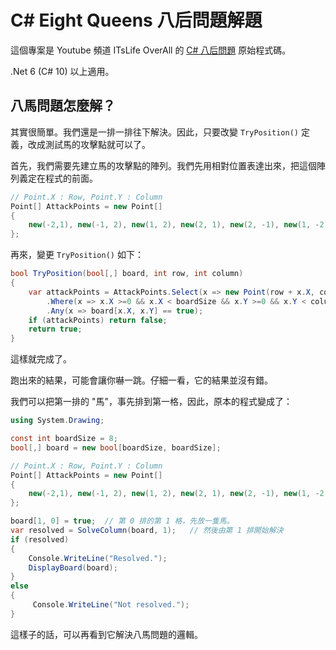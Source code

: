 C# Eight Queens 八后問題解題
==============

這個專案是 Youtube 頻道 ITsLife OverAll 的 [C# 八后問題](https://youtu.be/xPOoAibZono) 原始程式碼。

.Net 6 (C# 10) 以上適用。


## 八馬問題怎麼解？

其實很簡單。我們還是一排一排往下解決。因此，只要改變 `TryPosition()` 定義，改成測試馬的攻擊點就可以了。

首先，我們需要先建立馬的攻擊點的陣列。我們先用相對位置表達出來，把這個陣列義定在程式的前面。
```cs
// Point.X : Row, Point.Y : Column
Point[] AttackPoints = new Point[]
{
    new(-2,1), new(-1, 2), new(1, 2), new(2, 1), new(2, -1), new(1, -2), new(-1, -2), new(-2, -1),
};
```

再來，變更 `TryPosition()` 如下：
```cs
bool TryPosition(bool[,] board, int row, int column)
{
    var attackPoints = AttackPoints.Select(x => new Point(row + x.X, column+x.Y))
        .Where(x => x.X >=0 && x.X < boardSize && x.Y >=0 && x.Y < column)
        .Any(x => board[x.X, x.Y] == true);
    if (attackPoints) return false;
    return true;
}
```

這樣就完成了。

跑出來的結果，可能會讓你嚇一跳。仔細一看，它的結果並沒有錯。

我們可以把第一排的 "馬"，事先排到第一格，因此，原本的程式變成了：

```cs
using System.Drawing;

const int boardSize = 8; 
bool[,] board = new bool[boardSize, boardSize];

// Point.X : Row, Point.Y : Column
Point[] AttackPoints = new Point[]
{
    new(-2,1), new(-1, 2), new(1, 2), new(2, 1), new(2, -1), new(1, -2), new(-1, -2), new(-2, -1),
};

board[1, 0] = true;  // 第 0 排的第 1 格，先放一隻馬。
var resolved = SolveColumn(board, 1);   // 然後由第 1 排開始解決 
if (resolved)
{
    Console.WriteLine("Resolved.");
    DisplayBoard(board);
}
else
{
     Console.WriteLine("Not resolved.");
}
```

這樣子的話，可以再看到它解決八馬問題的邏輯。


